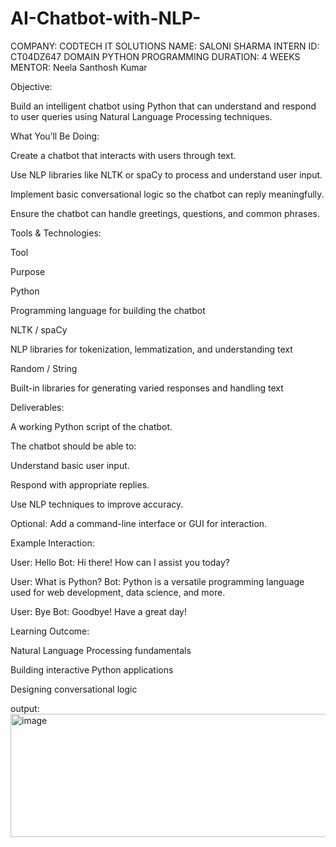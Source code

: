 # AI-Chatbot-with-NLP-
COMPANY: CODTECH IT SOLUTIONS
NAME: SALONI SHARMA
INTERN ID: CT04DZ647
DOMAIN PYTHON PROGRAMMING
DURATION: 4 WEEKS
MENTOR: Neela Santhosh Kumar

Objective:

Build an intelligent chatbot using Python that can understand and respond to user queries using Natural Language Processing techniques.

What You’ll Be Doing:

Create a chatbot that interacts with users through text.

Use NLP libraries like NLTK or spaCy to process and understand user input.

Implement basic conversational logic so the chatbot can reply meaningfully.

Ensure the chatbot can handle greetings, questions, and common phrases.

Tools & Technologies:

Tool

Purpose

Python

Programming language for building the chatbot

NLTK / spaCy

NLP libraries for tokenization, lemmatization, and understanding text

Random / String

Built-in libraries for generating varied responses and handling text

Deliverables:

A working Python script of the chatbot.

The chatbot should be able to:

Understand basic user input.

Respond with appropriate replies.

Use NLP techniques to improve accuracy.

Optional: Add a command-line interface or GUI for interaction.

Example Interaction:

User: Hello
Bot: Hi there! How can I assist you today?

User: What is Python?
Bot: Python is a versatile programming language used for web development, data science, and more.

User: Bye
Bot: Goodbye! Have a great day!

Learning Outcome:

Natural Language Processing fundamentals

Building interactive Python applications

Designing conversational logic

output:
<img width="835" height="197" alt="image" src="https://github.com/user-attachments/assets/e8ac9909-168e-40a0-acb4-8d668f947981" />
